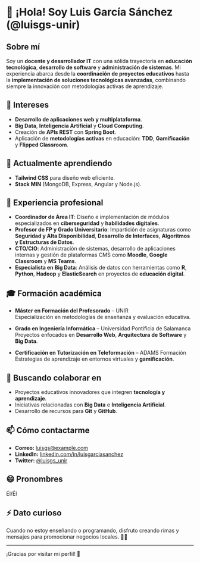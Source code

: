 <!---
luisgs-unir/luisgs-unir is a ✨ special ✨ repository because its `README.md` (this file) appears on your GitHub profile.
You can click the Preview link to take a look at your changes.
--->
# 👋 ¡Hola! Soy Luis García Sánchez (@luisgs-unir)

## Sobre mí
Soy un **docente y desarrollador IT** con una sólida trayectoria en **educación tecnológica**, **desarrollo de software** y **administración de sistemas**. Mi experiencia abarca desde la **coordinación de proyectos educativos** hasta la **implementación de soluciones tecnológicas avanzadas**, combinando siempre la innovación con metodologías activas de aprendizaje.

## 👀 Intereses
- **Desarrollo de aplicaciones web y multiplataforma**.
- **Big Data**, **Inteligencia Artificial** y **Cloud Computing**.
- Creación de **APIs REST** con **Spring Boot**.
- Aplicación de **metodologías activas** en educación: **TDD**, **Gamificación** y **Flipped Classroom**.

## 🌱 Actualmente aprendiendo
- **Tailwind CSS** para diseño web eficiente.
- **Stack MIN** (MongoDB, Express, Angular y Node.js).

## 💼 Experiencia profesional
- **Coordinador de Área IT**: Diseño e implementación de módulos especializados en **ciberseguridad** y **habilidades digitales**.  
- **Profesor de FP y Grado Universitario**: Impartición de asignaturas como **Seguridad y Alta Disponibilidad**, **Desarrollo de Interfaces**, **Algoritmos y Estructuras de Datos**.  
- **CTO/CIO**: Administración de sistemas, desarrollo de aplicaciones internas y gestión de plataformas CMS como **Moodle**, **Google Classroom** y **MS Teams**.  
- **Especialista en Big Data**: Análisis de datos con herramientas como **R**, **Python**, **Hadoop** y **ElasticSearch** en proyectos de **educación digital**.  

## 🎓 Formación académica
- **Máster en Formación del Profesorado** – UNIR  
  Especialización en metodologías de enseñanza y evaluación educativa.

- **Grado en Ingeniería Informática** – Universidad Pontificia de Salamanca  
  Proyectos enfocados en **Desarrollo Web**, **Arquitectura de Software** y **Big Data**.

- **Certificación en Tutorización en Teleformación** – ADAMS Formación  
  Estrategias de aprendizaje en entornos virtuales y **gamificación**.

## 💞️ Buscando colaborar en
- Proyectos educativos innovadores que integren **tecnología y aprendizaje**.
- Iniciativas relacionadas con **Big Data** e **Inteligencia Artificial**.  
- Desarrollo de recursos para **Git** y **GitHub**.

## 📫 Cómo contactarme
- **Correo:** [luisgs@example.com](mailto:luisgs@example.com)  
- **LinkedIn:** [linkedin.com/in/luisgarciasanchez](https://linkedin.com/in/luisgarciasanchez)  
- **Twitter:** [@luisgs_unir](https://twitter.com/luisgs_unir)  

## 😄 Pronombres
Él/Él  

## ⚡ Dato curioso
Cuando no estoy enseñando o programando, disfruto creando rimas y mensajes para promocionar negocios locales. 🎤🍎  

---

¡Gracias por visitar mi perfil! 🚀
